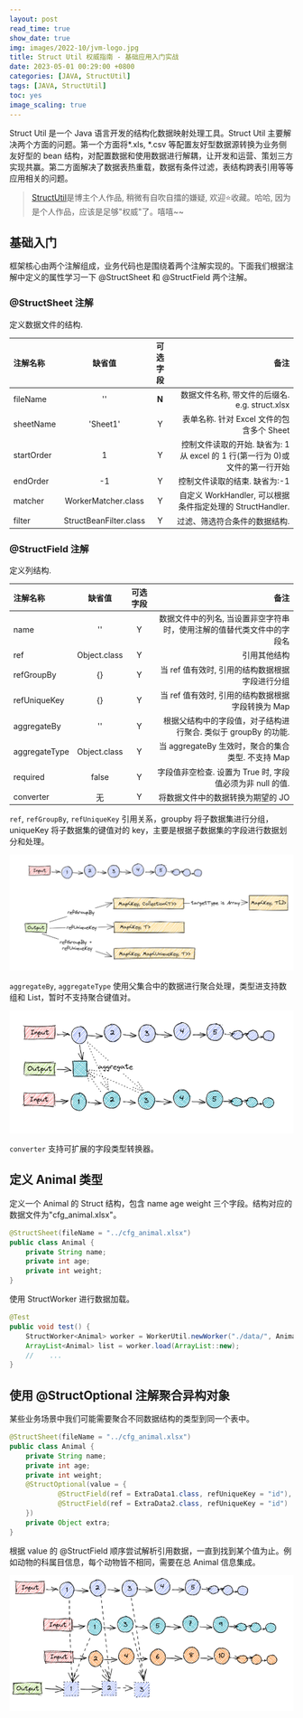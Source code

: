```yaml
---
layout: post
read_time: true
show_date: true
img: images/2022-10/jvm-logo.jpg
title: Struct Util 权威指南 - 基础应用入门实战
date: 2023-05-01 00:29:00 +0800
categories: [JAVA, StructUtil]
tags: [JAVA, StructUtil]
toc: yes
image_scaling: true
---
```


Struct Util 是一个 Java 语言开发的结构化数据映射处理工具。Struct Util 主要解决两个方面的问题。第一个方面将*.xls, *.csv 等配置友好型数据源转换为业务侧友好型的 bean 结构，对配置数据和使用数据进行解耦，让开发和运营、策划三方实现共赢。第二方面解决了数据表热重载，数据有条件过滤，表结构跨表引用等等应用相关的问题。

> [StructUtil](https://github.com/TinyZzh/StructUtil)是博主个人作品, 稍微有自吹自擂的嫌疑, 欢迎:star:收藏。哈哈, 因为是个人作品，应该是足够"权威"了。嘻嘻~~

## 基础入门

框架核心由两个注解组成，业务代码也是围绕着两个注解实现的。下面我们根据注解中定义的属性学习一下 @StructSheet 和 @StructField 两个注解。

### @StructSheet 注解

定义数据文件的结构.

| 注解名称   |         缺省值         | 可选字段 |                                                                         备注 |
| :--------- | :--------------------: | :------: | ---------------------------------------------------------------------------: |
| fileName   |           ''           |  **N**   |                               数据文件名称, 带文件的后缀名. e.g. struct.xlsx |
| sheetName  |        'Sheet1'        |    Y     |                                    表单名称. 针对 Excel 文件的包含多个 Sheet |
| startOrder |           1            |    Y     | 控制文件读取的开始. 缺省为: 1 从 excel 的 1 行(第一行为 0)或文件的第一行开始 |
| endOrder   |           -1           |    Y     |                                                控制文件读取的结束. 缺省为:-1 |
| matcher    |  WorkerMatcher.class   |    Y     |                    自定义 WorkHandler, 可以根据条件指定处理的 StructHandler. |
| filter     | StructBeanFilter.class |    Y     |                                                过滤、筛选符合条件的数据结构. |

### @StructField 注解

定义列结构.

| 注解名称      |    缺省值    | 可选字段 |                                                                   备注 |
| :------------ | :----------: | :------: | ---------------------------------------------------------------------: |
| name          |      ''      |    Y     | 数据文件中的列名, 当设置非空字符串时，使用注解的值替代类文件中的字段名 |
| ref           | Object.class |    Y     |                                                           引用其他结构 |
| refGroupBy    |      {}      |    Y     |                        当 ref 值有效时, 引用的结构数据根据字段进行分组 |
| refUniqueKey  |      {}      |    Y     |                      当 ref 值有效时, 引用的结构数据根据字段转换为 Map |
| aggregateBy   |      ''      |    Y     |         根据父结构中的字段值，对子结构进行聚合. 类似于 groupBy 的功能. |
| aggregateType | Object.class |    Y     |                      当 aggregateBy 生效时，聚合的集合类型. 不支持 Map |
| required      |    false     |    Y     |              字段值非空检查. 设置为 True 时, 字段值必须为非 null 的值. |
| converter     |      无      |    Y     |                                      将数据文件中的数据转换为期望的 JO |

`ref`, `refGroupBy`, `refUniqueKey` 引用关系，groupby 将子数据集进行分组，uniqueKey 将子数据集的键值对的 key，主要是根据子数据集的字段进行数据划分和处理。

![](/images/2023-04/structutil_ref.png)

`aggregateBy`, `aggregateType` 使用父集合中的数据进行聚合处理，类型进支持数组和 List，暂时不支持聚合键值对。

![](/images/2023-04/structutil_aggregate.png)

`converter` 支持可扩展的字段类型转换器。

## 定义 Animal 类型

定义一个 Animal 的 Struct 结构，包含 name age weight 三个字段。结构对应的数据文件为"cfg_animal.xlsx"。

```java
@StructSheet(fileName = "../cfg_animal.xlsx")
public class Animal {
    private String name;
    private int age;
    private int weight;
}

```

使用 StructWorker 进行数据加载。

```java
@Test
public void test() {
    StructWorker<Animal> worker = WorkerUtil.newWorker("./data/", Animal.class);
    ArrayList<Animal> list = worker.load(ArrayList::new);
    //    ...
}
```

## 使用 @StructOptional 注解聚合异构对象

某些业务场景中我们可能需要聚合不同数据结构的类型到同一个表中。

```java
@StructSheet(fileName = "../cfg_animal.xlsx")
public class Animal {
    private String name;
    private int age;
    private int weight;
    @StructOptional(value = {
            @StructField(ref = ExtraData1.class, refUniqueKey = "id"),
            @StructField(ref = ExtraData2.class, refUniqueKey = "id")
    })
    private Object extra;
}

```

根据 value 的 @StructField 顺序尝试解析引用数据，一直到找到某个值为止。例如动物的科属目信息，每个动物皆不相同，需要在总 Animal 信息集成。

![](/images/2023-04/structutil_optional.png)

